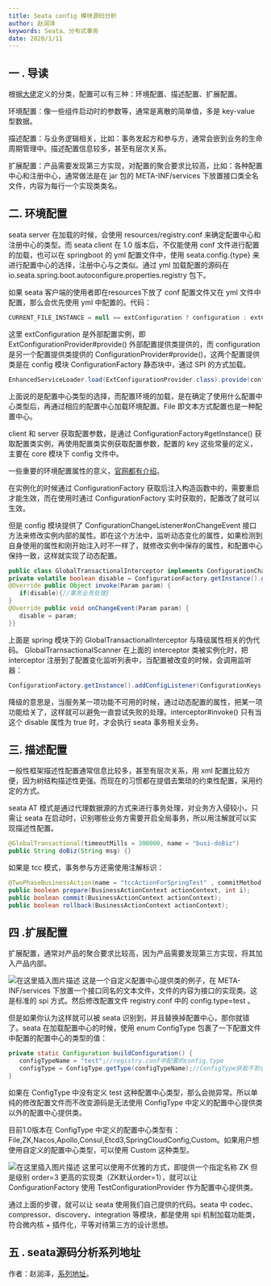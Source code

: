```yaml
---
title: Seata config 模块源码分析
author: 赵润泽
keywords: Seata、分布式事务
date: 2020/1/11
---
```

## 一 . 导读
根据[大佬](https://www.iteye.com/blog/javatar-949527)定义的分类，配置可以有三种：环境配置、描述配置、扩展配置。

环境配置：像一些组件启动时的参数等，通常是离散的简单值，多是 key-value 型数据。

描述配置：与业务逻辑相关，比如：事务发起方和参与方，通常会嵌到业务的生命周期管理中。描述配置信息较多，甚至有层次关系。

扩展配置：产品需要发现第三方实现，对配置的聚合要求比较高，比如：各种配置中心和注册中心，通常做法是在 jar 包的 META-INF/services 下放置接口类全名文件，内容为每行一个实现类类名。

## 二. 环境配置

seata server 在加载的时候，会使用 resources/registry.conf 来确定配置中心和注册中心的类型。而 seata client 在 1.0 版本后，不仅能使用 conf 文件进行配置的加载，也可以在 springboot 的 yml 配置文件中，使用 seata.config.{type} 来进行配置中心的选择，注册中心与之类似。通过 yml 加载配置的源码在 io.seata.spring.boot.autoconfigure.properties.registry 包下。

如果 seata 客户端的使用者即在resources下放了 conf 配置文件又在 yml 文件中配置，那么会优先使用 yml 中配置的。代码：

```java
CURRENT_FILE_INSTANCE = null == extConfiguration ? configuration : extConfiguration;
```

这里 extConfiguration 是外部配置实例，即 ExtConfigurationProvider#provide() 外部配置提供类提供的，而 configuration 是另一个配置提供类提供的 ConfigurationProvider#provide()，这两个配置提供类是在 config 模块 ConfigurationFactory 静态块中，通过 SPI 的方式加载。

```java
EnhancedServiceLoader.load(ExtConfigurationProvider.class).provide(configuration);
```

上面说的是配置中心类型的选择，而配置环境的加载，是在确定了使用什么配置中心类型后，再通过相应的配置中心加载环境配置。File 即文本方式配置也是一种配置中心。

client 和 server 获取配置参数，是通过 ConfigurationFactory#getInstance() 获取配置类实例，再使用配置类实例获取配置参数，配置的 key 这些常量的定义，主要在 core 模块下 config 文件中。

一些重要的环境配置属性的意义，[官网都有介绍](https://seata.io/zh-cn/docs/user/configurations.html)。

在实例化的时候通过 ConfigurationFactory 获取后注入构造函数中的，需要重启才能生效，而在使用时通过 ConfigurationFactory 实时获取的，配置改了就可以生效。

但是 config 模块提供了 ConfigurationChangeListener#onChangeEvent 接口方法来修改实例内部的属性。即在这个方法中，监听动态变化的属性，如果检测到自身使用的属性和刚开始注入时不一样了，就修改实例中保存的属性，和配置中心保持一致，这样就实现了动态配置。

```java
public class GlobalTransactionalInterceptor implements ConfigurationChangeListener {
private volatile boolean disable = ConfigurationFactory.getInstance().getBoolean(ConfigurationKeys.DISABLE_GLOBAL_TRANSACTION,false);
@Override public Object invoke(Param param) {
   if(disable){//事务业务处理}
}
@Override public void onChangeEvent(Param param) {
   disable = param;
}}
```

上面是 spring 模块下的 GlobalTransactionalInterceptor 与降级属性相关的伪代码。 GlobalTrarnsactionalScanner 在上面的 interceptor 类被实例化时，把 interceptor 注册到了配置变化监听列表中，当配置被改变的时候，会调用监听器：

```java
ConfigurationFactory.getInstance().addConfigListener(ConfigurationKeys.DISABLE_GLOBAL_TRANSACTION,(ConfigurationChangeListener)interceptor);
```

降级的意思是，当服务某一项功能不可用的时候，通过动态配置的属性，把某一项功能给关了，这样就可以避免一直尝试失败的处理。interceptor#invoke() 只有当这个 disable 属性为 true 时，才会执行 seata 事务相关业务。

## 三. 描述配置 
一般性框架描述性配置通常信息比较多，甚至有层次关系，用 xml 配置比较方便，因为树结构描述性更强。而现在的习惯都在提倡去繁琐的约束性配置，采用约定的方式。

seata AT 模式是通过代理数据源的方式来进行事务处理，对业务方入侵较小，只需让 seata 在启动时，识别哪些业务方需要开启全局事务，所以用注解就可以实现描述性配置。

```java
@GlobalTransactional(timeoutMills = 300000, name = "busi-doBiz")
public String doBiz(String msg) {}
```
如果是 tcc 模式，事务参与方还需使用注解标识：

```java
@TwoPhaseBusinessAction(name = "tccActionForSpringTest" , commitMethod = "commit", rollbackMethod = "rollback")
public boolean prepare(BusinessActionContext actionContext, int i);
public boolean commit(BusinessActionContext actionContext);
public boolean rollback(BusinessActionContext actionContext);
```

## 四 .扩展配置
扩展配置，通常对产品的聚合要求比较高，因为产品需要发现第三方实现，将其加入产品内部。

![在这里插入图片描述](https://img-blog.csdnimg.cn/20200110213751452.png?x-oss-process=image/watermark,type_ZmFuZ3poZW5naGVpdGk,shadow_10,text_aHR0cHM6Ly9ibG9nLmNzZG4ubmV0L3FxXzM3ODA0NzM3,size_16,color_FFFFFF,t_70)
这是一个自定义配置中心提供类的例子，在 META-INF/services 下放置一个接口同名的文本文件，文件的内容为接口的实现类。这是标准的 spi 方式。然后修改配置文件 registry.conf 中的 config.type=test 。

但是如果你认为这样就可以被 seata 识别到，并且替换掉配置中心，那你就错了。seata 在加载配置中心的时候，使用 enum ConfigType 包裹了一下配置文件中配置的配置中心的类型的值：

```java
private static Configuration buildConfiguration() {
   configTypeName = "test";//registry.conf中配置的config.type
   configType = ConfigType.getType(configTypeName);//ConfigType获取不到会抛异常
}
```

如果在 ConfigType 中没有定义 test 这种配置中心类型，那么会抛异常。所以单纯的修改配置文件而不改变源码是无法使用 ConfigType 中定义的配置中心提供类以外的配置中心提供类。

目前1.0版本在 ConfigType 中定义的配置中心类型有：File,ZK,Nacos,Apollo,Consul,Etcd3,SpringCloudConfig,Custom。如果用户想使用自定义的配置中心类型，可以使用 Custom 这种类型。

![在这里插入图片描述](https://img-blog.csdnimg.cn/20200110215249152.png?x-oss-process=image/watermark,type_ZmFuZ3poZW5naGVpdGk,shadow_10,text_aHR0cHM6Ly9ibG9nLmNzZG4ubmV0L3FxXzM3ODA0NzM3,size_16,color_FFFFFF,t_70)
这里可以使用不优雅的方式，即提供一个指定名称 ZK 但是级别 order=3 更高的实现类（ZK默认order=1），就可以让 ConfigurationFactory 使用 TestConfigurationProvider 作为配置中心提供类。

通过上面的步骤，就可以让 seata 使用我们自己提供的代码。seata 中 codec、compressor、discovery、integration 等模块，都是使用 spi 机制加载功能类，符合微内核 + 插件化，平等对待第三方的设计思想。

## 五  . seata源码分析系列地址
作者：赵润泽，[系列地址](https://blog.csdn.net/qq_37804737/category_9530078.html)。
